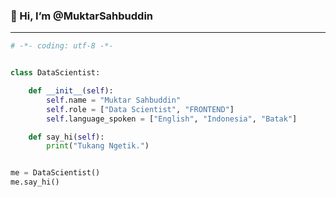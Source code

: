 ###  👋  Hi, I’m @MuktarSahbuddin

<!--
**MuktarSahbuddin/MuktarSahbuddin** is a ✨ _special_ ✨ repository because its `README.md` (this file) appears on your GitHub profile.

Here are some ideas to get you started:

- 🔭 I’m currently working on ...
- 🌱 I’m currently learning ...
- 👯 I’m looking to collaborate on ...
- 🤔 I’m looking for help with ...
- 💬 Ask me about ...
- 📫 How to reach me: ...
- 😄 Pronouns: ...
- ⚡ Fun fact: ...
-->



<hr>

```python
# -*- coding: utf-8 -*-


class DataScientist:

    def __init__(self):
        self.name = "Muktar Sahbuddin"
        self.role = ["Data Scientist", "FRONTEND"]
        self.language_spoken = ["English", "Indonesia", "Batak"]

    def say_hi(self):
        print("Tukang Ngetik.")


me = DataScientist()
me.say_hi()
```
